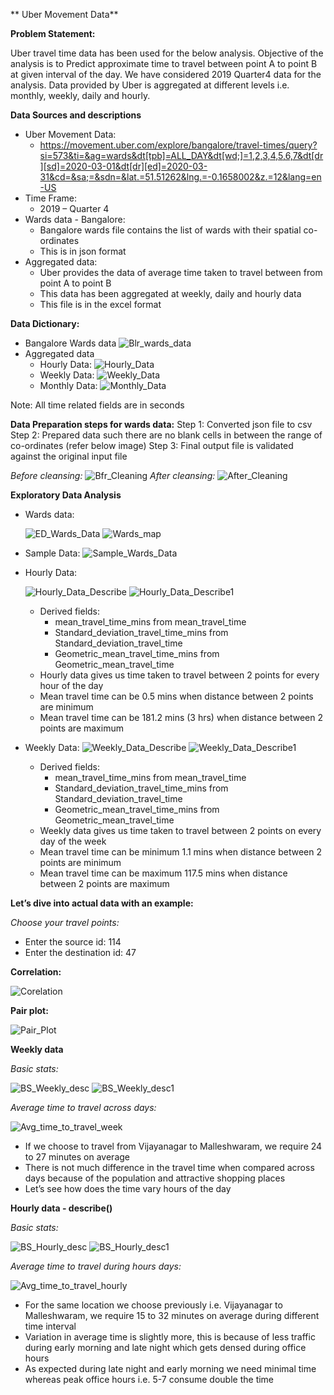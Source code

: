 **									Uber Movement Data**

**Problem Statement:**

Uber travel time data has been used for the below analysis. Objective of the analysis is to Predict approximate time to travel between point A to point B at given interval of the day. We have considered 2019 Quarter4 data for the analysis. Data provided by Uber is aggregated at different levels i.e. monthly, weekly, daily and hourly.


**Data Sources and descriptions**
* Uber Movement Data:
  * https://movement.uber.com/explore/bangalore/travel-times/query?si=573&ti=&ag=wards&dt[tpb]=ALL_DAY&dt[wd;]=1,2,3,4,5,6,7&dt[dr][sd]=2020-03-01&dt[dr][ed]=2020-03-31&cd=&sa;=&sdn=&lat.=51.51262&lng.=-0.1658002&z.=12&lang=en-US 
* Time Frame:
  * 2019 – Quarter 4
* Wards data - Bangalore:
  * Bangalore wards file contains the list of wards with their spatial co-ordinates
  * This is in json format
* Aggregated data:
  * Uber provides the data of average time taken to travel between from point A to point B
  * This data has been aggregated at weekly, daily and hourly data
  * This file is in the excel format


**Data Dictionary:**
* Bangalore Wards data
  ![Blr_wards_data](https://user-images.githubusercontent.com/66996144/89106683-675bec00-d449-11ea-9fab-6b2183197970.png)
* Aggregated data
  * Hourly Data:
    ![Hourly_Data](https://user-images.githubusercontent.com/66996144/89106705-bc97fd80-d449-11ea-813f-b0388c4325bf.png)
  * Weekly Data:
    ![Weekly_Data](https://user-images.githubusercontent.com/66996144/89106728-fb2db800-d449-11ea-9c1f-2bd72a9338af.png)
  * Monthly Data:
    ![Monthly_Data](https://user-images.githubusercontent.com/66996144/89106742-0da7f180-d44a-11ea-9e7f-ad56a3b5b6cf.png)
 
Note: All time related fields are in seconds
 
 
 
**Data Preparation steps for wards data:**
Step 1: Converted json file to csv
Step 2: Prepared data such there are no blank cells in between the range of co-ordinates (refer below image)
Step 3: Final output file is validated against the original input file

_Before cleansing:_
  ![Bfr_Cleaning](https://user-images.githubusercontent.com/66996144/89106762-2f08dd80-d44a-11ea-9d1f-47f372291a30.png)
_After cleansing:_
![After_Cleaning](https://user-images.githubusercontent.com/66996144/89106781-4a73e880-d44a-11ea-8e63-5ae53ccb238e.png)


**Exploratory Data Analysis**

* Wards data:

  	![ED_Wards_Data](https://user-images.githubusercontent.com/66996144/89106852-9de63680-d44a-11ea-920d-dadc7e1f474d.png)
	![Wards_map](https://user-images.githubusercontent.com/66996144/89106903-c110e600-d44a-11ea-9038-1e0356addbe0.png)
 
 * Sample Data:
 	![Sample_Wards_Data](https://user-images.githubusercontent.com/66996144/89107837-72b31580-d451-11ea-9f32-d6921f46eb76.png)
 	

* Hourly Data:
	
  ![Hourly_Data_Describe](https://user-images.githubusercontent.com/66996144/89107059-f10cb900-d44b-11ea-9678-2fee2bf61efe.png)
  ![Hourly_Data_Describe1](https://user-images.githubusercontent.com/66996144/89107063-f5d16d00-d44b-11ea-9650-4f78dcb56a39.png)
  
	*	Derived fields: 
		*  mean_travel_time_mins from mean_travel_time
		*  Standard_deviation_travel_time_mins from Standard_deviation_travel_time
		* Geometric_mean_travel_time_mins from Geometric_mean_travel_time
	* Hourly data gives us time taken to travel between 2 points for every hour of the day
	* Mean travel time can be 0.5 mins when distance between 2 points are minimum 
	* Mean travel time can be 181.2 mins (3 hrs) when distance between 2 points are maximum 

*	Weekly Data:
  ![Weekly_Data_Describe](https://user-images.githubusercontent.com/66996144/89107191-d25af200-d44c-11ea-94f8-fa9c87122f80.png)
  ![Weekly_Data_Describe1](https://user-images.githubusercontent.com/66996144/89107194-d555e280-d44c-11ea-87d7-63aaf25f3e46.png)

	* Derived fields: 
		*  mean_travel_time_mins from mean_travel_time
		*  Standard_deviation_travel_time_mins from Standard_deviation_travel_time
		* Geometric_mean_travel_time_mins from Geometric_mean_travel_time
	* Weekly data gives us time taken to travel between 2 points on every day of the week
	* Mean travel time can be minimum 1.1 mins when distance between 2 points are minimum 
	* Mean travel time can be maximum 117.5 mins when distance between 2 points are maximum 


**Let’s dive into actual data with an example:**

_Choose your travel points:_
*	Enter the source id: 114
* Enter the destination id: 47

**Correlation:**

 ![Corelation](https://user-images.githubusercontent.com/66996144/89107243-3d0c2d80-d44d-11ea-9f3d-654ab02f2037.png)


**Pair plot:**

 ![Pair_Plot](https://user-images.githubusercontent.com/66996144/89107256-57460b80-d44d-11ea-9cc4-e1c05346f606.png)
 

**Weekly data**

_Basic stats:_

   ![BS_Weekly_desc](https://user-images.githubusercontent.com/66996144/89107337-f79c3000-d44d-11ea-9b81-d9359c5e63d0.png)
   ![BS_Weekly_desc1](https://user-images.githubusercontent.com/66996144/89107340-fff46b00-d44d-11ea-87b2-4e0d13942ae1.png)

_Average time to travel across days:_

  ![Avg_time_to_travel_week](https://user-images.githubusercontent.com/66996144/89107356-27e3ce80-d44e-11ea-815f-94b82e71aabc.png)
* If we choose to travel from Vijayanagar to Malleshwaram, we require 24 to 27 minutes on average
* There is not much difference in the travel time when compared across days because of the population and attractive shopping places
* Let’s see how does the time vary hours of the day


**Hourly data - describe()**

_Basic stats:_

   ![BS_Hourly_desc](https://user-images.githubusercontent.com/66996144/89107387-6f6a5a80-d44e-11ea-8678-feda93372704.png)
   ![BS_Hourly_desc1](https://user-images.githubusercontent.com/66996144/89107390-72fde180-d44e-11ea-8264-aedd48c65076.png)

_Average time to travel during hours days:_

![Avg_time_to_travel_hourly](https://user-images.githubusercontent.com/66996144/89107405-8c069280-d44e-11ea-9ba5-953435cfd709.png)

* For the same location we choose previously i.e. Vijayanagar to Malleshwaram, we require 15 to 32 minutes on average during different time interval
* Variation in average time is slightly more, this is because of less traffic during early morning and late night which gets densed during office hours
* As expected during late night and early morning we need minimal time whereas peak office hours i.e. 5-7 consume double the time

